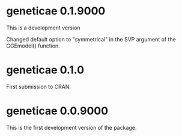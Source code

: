 # geneticae 0.1.9000

This is a development version

Changed default option to "symmetrical" in the SVP argument of the GGEmodel()
function.

# geneticae 0.1.0

First submission to CRAN.

# geneticae 0.0.9000

This is the first development version of the package.




